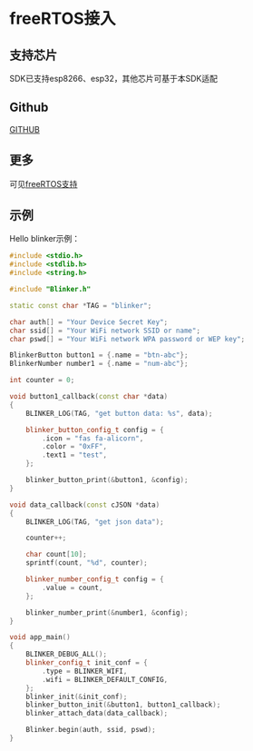 # freeRTOS接入  

## 支持芯片
SDK已支持esp8266、esp32，其他芯片可基于本SDK适配  

## Github 
[GITHUB](https://github.com/blinker-iot/blinker-freertos)  

## 更多
可见[freeRTOS支持](https://diandeng.tech/doc/freertos-support)

## 示例  
Hello blinker示例：
```c++
#include <stdio.h>
#include <stdlib.h>
#include <string.h>

#include "Blinker.h"

static const char *TAG = "blinker";

char auth[] = "Your Device Secret Key";
char ssid[] = "Your WiFi network SSID or name";
char pswd[] = "Your WiFi network WPA password or WEP key";

BlinkerButton button1 = {.name = "btn-abc"};
BlinkerNumber number1 = {.name = "num-abc"};

int counter = 0;

void button1_callback(const char *data)
{
    BLINKER_LOG(TAG, "get button data: %s", data);

    blinker_button_config_t config = {
        .icon = "fas fa-alicorn",
        .color = "0xFF",
        .text1 = "test",
    };

    blinker_button_print(&button1, &config);
}

void data_callback(const cJSON *data)
{
    BLINKER_LOG(TAG, "get json data");

    counter++;

    char count[10];
    sprintf(count, "%d", counter);

    blinker_number_config_t config = {
        .value = count,
    };

    blinker_number_print(&number1, &config);
}

void app_main()
{
    BLINKER_DEBUG_ALL();
    blinker_config_t init_conf = {
        .type = BLINKER_WIFI,
        .wifi = BLINKER_DEFAULT_CONFIG,
    };
    blinker_init(&init_conf);
    blinker_button_init(&button1, button1_callback);
    blinker_attach_data(data_callback);

    Blinker.begin(auth, ssid, pswd);
}
```
